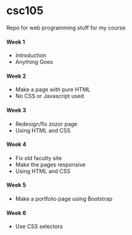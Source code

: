 # csc105
Repo for web programming stuff for my course
#### Week 1
* Introduction
* Anything Goes
#### Week 2
* Make a page with pure HTML
* No CSS or Javascript used
#### Week 3
* Redesign/fix zozor page
* Using HTML and CSS
#### Week 4
* Fix old faculty site
* Make the pages responsive
* Using HTML and CSS
#### Week 5
* Make a portfolio page using Bootstrap
#### Week 6
* Use CSS selectors
